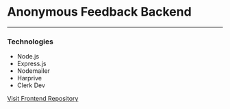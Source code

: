 # Anonymous Feedback Backend

<hr />


### Technologies
- Node.js
- Express.js
- Nodemailer
- Harprive
- Clerk Dev


[Visit Frontend Repository](https://github.com/unclebay143/anonymous-feedback)
